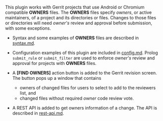 This plugin works with Gerrit projects that
use Android or Chromium compatible **OWNERS** files.
The **OWNERS** files specify *owners*, or active maintainers,
of a project and its directories or files.
Changes to those files or directories will
need *owner's* review and approval before submission,
with some exceptions.

* Syntax and some examples of **OWNERS** files are described in [syntax.md](syntax.md).

* Configuration examples of this plugin are included in [config.md](config.md).
  Prolog `submit_rule` or `submit_filter` are used to enforce
  *owner's* review and approval for projects with **OWNERS** files.

* A **[FIND OWNERS]** action button is added to the Gerrit revision screen.
  The button pops up a window that contains
    * owners of changed files for users to select to add to the reviewers list, and
    * changed files without required *owner* code review vote.

* A REST API is added to get owners information of a change.
  The API is described in [rest-api.md](rest-api.md).
